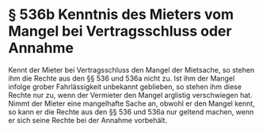 # § 536b Kenntnis des Mieters vom Mangel bei Vertragsschluss oder Annahme
Kennt der Mieter bei Vertragsschluss den Mangel der Mietsache, so stehen ihm die Rechte aus den §§ 536 und 536a nicht zu. Ist ihm der Mangel infolge grober Fahrlässigkeit unbekannt geblieben, so stehen ihm diese Rechte nur zu, wenn der Vermieter den Mangel arglistig verschwiegen hat. Nimmt der Mieter eine mangelhafte Sache an, obwohl er den Mangel kennt, so kann er die Rechte aus den §§ 536 und 536a nur geltend machen, wenn er sich seine Rechte bei der Annahme vorbehält.